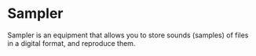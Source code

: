 # Sampler
Sampler is an equipment that allows you to store sounds (samples) of files in a digital format, and reproduce them.
